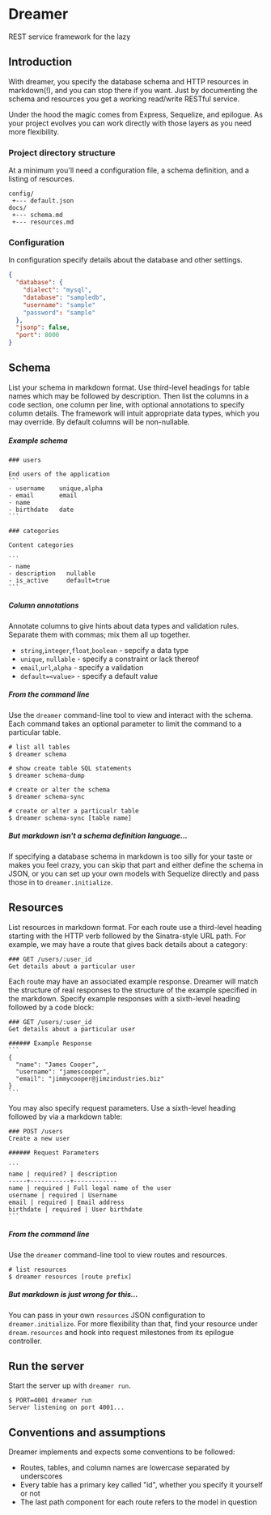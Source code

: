 # Dreamer

REST service framework for the lazy

## Introduction

With dreamer, you specify the database schema and HTTP resources in markdown(!), and you can stop there if you want.  Just by documenting the schema and resources you get a working read/write RESTful service.

Under the hood the magic comes from Express, Sequelize, and epilogue.  As your project evolves you can work directly with those layers as you need more flexibility.

### Project directory structure

At a minimum you'll need a configuration file, a schema definition, and a listing of resources.

```
config/
 +--- default.json
docs/
 +--- schema.md
 +--- resources.md
```

### Configuration

In configuration specify details about the database and other settings.

```json
{
  "database": {
    "dialect": "mysql",
    "database": "sampledb",
    "username": "sample"
    "password": "sample"
  },
  "jsonp": false,
  "port": 8000
}
```

## Schema

List your schema in markdown format.  Use third-level headings for table names which may be followed by description.  Then list the columns in a code section, one column per line, with optional annotations to specify column details.  The framework will intuit appropriate data types, which you may override.  By default columns will be non-nullable.

##### Example schema

    ### users

    End users of the application
    ```
    - username    unique,alpha
    - email       email
    - name
    - birthdate   date
    ```
    
    ### categories

    Content categories

    ```
    - name
    - description   nullable
    - is_active     default=true
    ```

##### Column annotations

Annotate columns to give hints about data types and validation rules.  Separate them with commas; mix them all up together.

- `string`,`integer`,`float`,`boolean` - sepcify a data type
- `unique`, `nullable` - specify a constraint or lack thereof
- `email`,`url`,`alpha` - specify a validation
- `default=<value>` - specify a default value

##### From the command line

Use the `dreamer` command-line tool to view and interact with the schema.  Each command takes an optional parameter to limit the command to a particular table.

```
# list all tables
$ dreamer schema 

# show create table SQL statements
$ dreamer schema-dump

# create or alter the schema
$ dreamer schema-sync

# create or alter a particualr table
$ dreamer schema-sync [table name]
```

##### But markdown isn't a schema definition language...

If specifying a database schema in markdown is too silly for your taste or makes you feel crazy, you can skip that part and either define the schema in JSON, or you can set up your own models with Sequelize directly and pass those in to `dreamer.initialize`.


## Resources

List resources in markdown format.  For each route use a third-level heading starting with the HTTP verb followed by the Sinatra-style URL path.  For example, we may have a route that gives back details about a category:

```
### GET /users/:user_id
Get details about a particular user
```

Each route may have an associated example response.  Dreamer will match the structure of real responses to the structure of the example specified in the markdown.  Specify example responses with a sixth-level heading followed by a code block:

    ### GET /users/:user_id
    Get details about a particular user
    
    ###### Example Response
    ```
    {
      "name": "James Cooper",
      "username": "jamescooper",
      "email": "jimmycooper@jimzindustries.biz"
    }
    ```

You may also specify request parameters.  Use a sixth-level heading followed by via a markdown table:

    ### POST /users
    Create a new user
    
    ###### Request Parameters

    ```
    name | required? | description
    -----+-----------+------------
    name | required | Full legal name of the user
    username | required | Username
    email | required | Email address
    birthdate | required | User birthdate
    ```

##### From the command line

Use the `dreamer` command-line tool to view routes and resources.

```
# list resources
$ dreamer resources [route prefix]
```

##### But markdown is just wrong for this...

You can pass in your own `resources` JSON configuration to `dreamer.initialize`.  For more flexibility than that, find your resource under `dream.resources` and hook into request milestones from its epilogue controller. 

## Run the server

Start the server up with `dreamer run`.

```
$ PORT=4001 dreamer run
Server listening on port 4001...
```

## Conventions and assumptions

Dreamer implements and expects some conventions to be followed:

- Routes, tables, and column names are lowercase separated by underscores
- Every table has a primary key called "id", whether you specify it yourself or not
- The last path component for each route refers to the model in question

